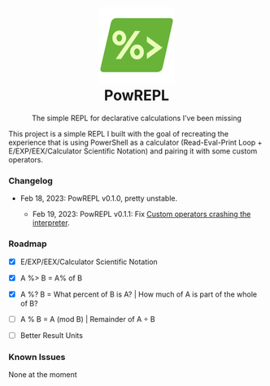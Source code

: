 <h1 align="center">
    <img width="150" src="./PowREPL-logo.png">
    <br/>
    PowREPL
</h1>

<p align="center">The simple REPL for declarative calculations I've been missing</p>

This project is a simple REPL I built with the goal of recreating the experience that is using PowerShell as a calculator (Read-Eval-Print Loop + E/EXP/EEX/Calculator Scientific Notation) and pairing it with some custom operators.

### Changelog

- Feb 18, 2023: PowREPL v0.1.0, pretty unstable.

  - Feb 19, 2023: PowREPL v0.1.1: Fix [Custom operators crashing the interpreter](#1).

### Roadmap

- [x] E/EXP/EEX/Calculator Scientific Notation

- [x] A %> B = A% of B

- [x] A %? B = What percent of B is A? | How much of A is part of the whole of B?

- [ ] A % B = A (mod B) | Remainder of A ÷ B

- [ ] Better Result Units

### Known Issues

None at the moment